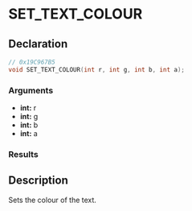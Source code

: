 # SET_TEXT_COLOUR

## Declaration
```cpp
// 0x19C967B5
void SET_TEXT_COLOUR(int r, int g, int b, int a);
```

### Arguments
- **int:** r
- **int:** g
- **int:** b
- **int:** a

### Results

## Description
Sets the colour of the text.